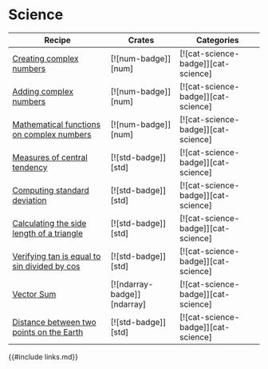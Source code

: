 # Science

| Recipe | Crates | Categories |
|--------|--------|------------|
| [Creating complex numbers][ex-creating-complex-numbers] | [![num-badge]][num] | [![cat-science-badge]][cat-science] |
| [Adding complex numbers][ex-adding-complex-numbers] | [![num-badge]][num] | [![cat-science-badge]][cat-science] |
| [Mathematical functions on complex numbers][ex-mathematical-functions] | [![num-badge]][num] | [![cat-science-badge]][cat-science] |
| [Measures of central tendency][ex-central-tendency] | [![std-badge]][std] | [![cat-science-badge]][cat-science] |
| [Computing standard deviation][ex-standard-deviation] | [![std-badge]][std] | [![cat-science-badge]][cat-science] |
| [Calculating the side length of a triangle][ex-calculating-side-length-of-triangle] | [![std-badge]][std] | [![cat-science-badge]][cat-science] |
| [Verifying tan is equal to sin divided by cos][ex-tan-equal-to-sin-divided-by-cos] | [![std-badge]][std] | [![cat-science-badge]][cat-science] |
| [Vector Sum][ex-ndarray-vec-sum] | [![ndarray-badge]][ndarray] | [![cat-science-badge]][cat-science] |
| [Distance between two points on the Earth][ex-latitude-longitude] | [![std-badge]][std] | [![cat-science-badge]][cat-science] |

[ex-creating-complex-numbers]: science/mathematics/complex-numbers.html#creating-complex-numbers
[ex-adding-complex-numbers]: science/mathematics/complex-numbers.html#adding-complex-numbers
[ex-creating-complex-numbers]: science/mathematics/complex-numbers.html#creating-complex-numbers
[ex-latitude-longitude]: science/mathematics.html#distance-between-two-points-on-earth
[ex-mathematical-functions]: science/mathematics/complex-numbers.html#mathematical-functions
[ex-central-tendency]: science/mathematics/statistics/central-tendency.html
[ex-standard-deviation]: science/mathematics/statistics/standard-deviation.html
[ex-calculating-side-length-of-triangle]: science/mathematics/trigonometry.html#calculating-the-side-length-of-a-triangle
[ex-tan-equal-to-sin-divided-by-cos]: science/mathematics/trigonometry.html#verifying-tan-is-equal-to-sin-divided-by-cos
[ex-ndarray-vec-sum]: science/mathematics/linear-algebra/vector_sum.html

{{#include links.md}}
